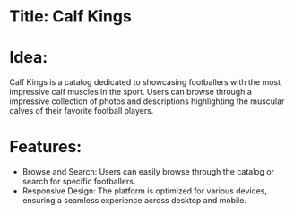 ﻿# Title: Calf Kings

# Idea: 
Calf Kings is a catalog dedicated to showcasing footballers with the most impressive calf muscles in the sport. Users can browse through a impressive collection of photos and descriptions highlighting the muscular calves of their favorite football players. 

# Features: 
- Browse and Search: Users can easily browse through the catalog or search for specific footballers.
- Responsive Design: The platform is optimized for various devices, ensuring a seamless experience across desktop and mobile.
